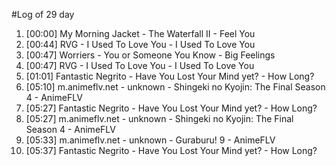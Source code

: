 #Log of 29 day

1. [00:00] My Morning Jacket - The Waterfall II - Feel You
1. [00:44] RVG - I Used To Love You - I Used To Love You
1. [00:47] Worriers - You or Someone You Know - Big Feelings
1. [00:47] RVG - I Used To Love You - I Used To Love You
1. [01:01] Fantastic Negrito - Have You Lost Your Mind yet? - How Long?
1. [05:10] m.animeflv.net - unknown - Shingeki no Kyojin: The Final Season 4 - AnimeFLV
1. [05:27] Fantastic Negrito - Have You Lost Your Mind yet? - How Long?
1. [05:27] m.animeflv.net - unknown - Shingeki no Kyojin: The Final Season 4 - AnimeFLV
1. [05:33] m.animeflv.net - unknown - Guraburu! 9 - AnimeFLV
1. [05:37] Fantastic Negrito - Have You Lost Your Mind yet? - How Long?
